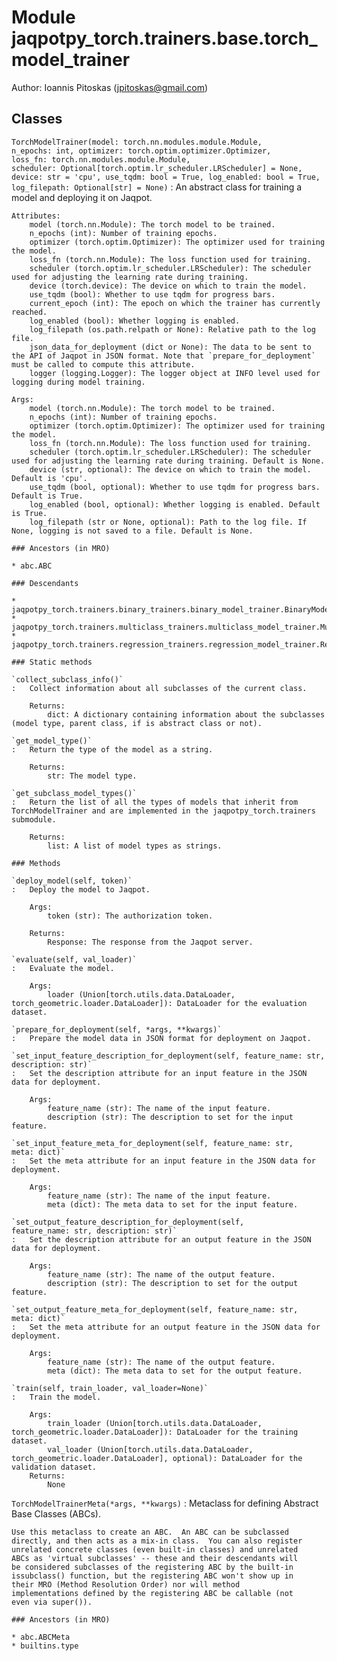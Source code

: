 Module jaqpotpy_torch.trainers.base.torch_model_trainer
=======================================================
Author: Ioannis Pitoskas (jpitoskas@gmail.com)

Classes
-------

`TorchModelTrainer(model: torch.nn.modules.module.Module, n_epochs: int, optimizer: torch.optim.optimizer.Optimizer, loss_fn: torch.nn.modules.module.Module, scheduler: Optional[torch.optim.lr_scheduler.LRScheduler] = None, device: str = 'cpu', use_tqdm: bool = True, log_enabled: bool = True, log_filepath: Optional[str] = None)`
:   An abstract class for training a model and deploying it on Jaqpot.
    
    Attributes:
        model (torch.nn.Module): The torch model to be trained.
        n_epochs (int): Number of training epochs.
        optimizer (torch.optim.Optimizer): The optimizer used for training the model.
        loss_fn (torch.nn.Module): The loss function used for training.
        scheduler (torch.optim.lr_scheduler.LRScheduler): The scheduler used for adjusting the learning rate during training.
        device (torch.device): The device on which to train the model.
        use_tqdm (bool): Whether to use tqdm for progress bars.
        current_epoch (int): The epoch on which the trainer has currently reached.
        log_enabled (bool): Whether logging is enabled.
        log_filepath (os.path.relpath or None): Relative path to the log file.
        json_data_for_deployment (dict or None): The data to be sent to the API of Jaqpot in JSON format. Note that `prepare_for_deployment` must be called to compute this attribute. 
        logger (logging.Logger): The logger object at INFO level used for logging during model training.
    
    Args:
        model (torch.nn.Module): The torch model to be trained.
        n_epochs (int): Number of training epochs.
        optimizer (torch.optim.Optimizer): The optimizer used for training the model.
        loss_fn (torch.nn.Module): The loss function used for training.
        scheduler (torch.optim.lr_scheduler.LRScheduler): The scheduler used for adjusting the learning rate during training. Default is None.
        device (str, optional): The device on which to train the model. Default is 'cpu'.
        use_tqdm (bool, optional): Whether to use tqdm for progress bars. Default is True.
        log_enabled (bool, optional): Whether logging is enabled. Default is True.
        log_filepath (str or None, optional): Path to the log file. If None, logging is not saved to a file. Default is None.

    ### Ancestors (in MRO)

    * abc.ABC

    ### Descendants

    * jaqpotpy_torch.trainers.binary_trainers.binary_model_trainer.BinaryModelTrainer
    * jaqpotpy_torch.trainers.multiclass_trainers.multiclass_model_trainer.MulticlassModelTrainer
    * jaqpotpy_torch.trainers.regression_trainers.regression_model_trainer.RegressionModelTrainer

    ### Static methods

    `collect_subclass_info()`
    :   Collect information about all subclasses of the current class.
        
        Returns:
            dict: A dictionary containing information about the subclasses (model type, parent class, if is abstract class or not).

    `get_model_type()`
    :   Return the type of the model as a string.
        
        Returns:
            str: The model type.

    `get_subclass_model_types()`
    :   Return the list of all the types of models that inherit from TorchModelTrainer and are implemented in the jaqpotpy_torch.trainers submodule.
        
        Returns:
            list: A list of model types as strings.

    ### Methods

    `deploy_model(self, token)`
    :   Deploy the model to Jaqpot.
        
        Args:
            token (str): The authorization token.
        
        Returns:
            Response: The response from the Jaqpot server.

    `evaluate(self, val_loader)`
    :   Evaluate the model.
        
        Args:
            loader (Union[torch.utils.data.DataLoader, torch_geometric.loader.DataLoader]): DataLoader for the evaluation dataset.

    `prepare_for_deployment(self, *args, **kwargs)`
    :   Prepare the model data in JSON format for deployment on Jaqpot.

    `set_input_feature_description_for_deployment(self, feature_name: str, description: str)`
    :   Set the description attribute for an input feature in the JSON data for deployment.
        
        Args:
            feature_name (str): The name of the input feature.
            description (str): The description to set for the input feature.

    `set_input_feature_meta_for_deployment(self, feature_name: str, meta: dict)`
    :   Set the meta attribute for an input feature in the JSON data for deployment.
        
        Args:
            feature_name (str): The name of the input feature.
            meta (dict): The meta data to set for the input feature.

    `set_output_feature_description_for_deployment(self, feature_name: str, description: str)`
    :   Set the description attribute for an output feature in the JSON data for deployment.
        
        Args:
            feature_name (str): The name of the output feature.
            description (str): The description to set for the output feature.

    `set_output_feature_meta_for_deployment(self, feature_name: str, meta: dict)`
    :   Set the meta attribute for an output feature in the JSON data for deployment.
        
        Args:
            feature_name (str): The name of the output feature.
            meta (dict): The meta data to set for the output feature.

    `train(self, train_loader, val_loader=None)`
    :   Train the model.
        
        Args:
            train_loader (Union[torch.utils.data.DataLoader, torch_geometric.loader.DataLoader]): DataLoader for the training dataset.            
            val_loader (Union[torch.utils.data.DataLoader, torch_geometric.loader.DataLoader], optional): DataLoader for the validation dataset.
        Returns:
            None

`TorchModelTrainerMeta(*args, **kwargs)`
:   Metaclass for defining Abstract Base Classes (ABCs).
    
    Use this metaclass to create an ABC.  An ABC can be subclassed
    directly, and then acts as a mix-in class.  You can also register
    unrelated concrete classes (even built-in classes) and unrelated
    ABCs as 'virtual subclasses' -- these and their descendants will
    be considered subclasses of the registering ABC by the built-in
    issubclass() function, but the registering ABC won't show up in
    their MRO (Method Resolution Order) nor will method
    implementations defined by the registering ABC be callable (not
    even via super()).

    ### Ancestors (in MRO)

    * abc.ABCMeta
    * builtins.type